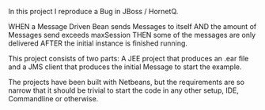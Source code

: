 In this project I reproduce a Bug in JBoss / HornetQ.

WHEN a Message Driven Bean sends Messages to itself
AND the amount of Messages send exceeds maxSession
THEN some of the messages are only delivered AFTER the initial instance is finished running.

This project consists of two parts: A JEE project that produces an .ear file and a JMS client that produces the initial Message to start the example.

The projects have been built with Netbeans, but the requirements are so narrow that it should be trivial to start the code in any other setup, IDE, Commandline or otherwise.
